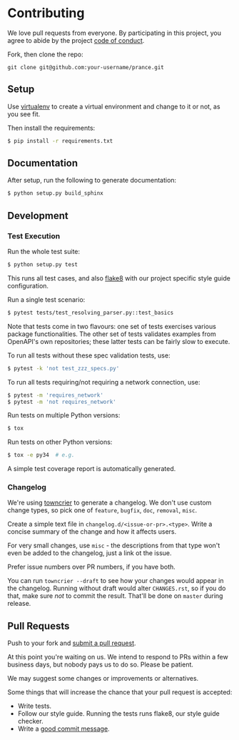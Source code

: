 # Contributing

We love pull requests from everyone. By participating in this project, you
agree to abide by the project [code of conduct].

[code of conduct]: https://github.com/jfinkhaeuser/prance/blob/master/CODE_OF_CONDUCT.md

Fork, then clone the repo:

    git clone git@github.com:your-username/prance.git

## Setup

Use [virtualenv](http://docs.python-guide.org/en/latest/dev/virtualenvs/)
to create a virtual environment and change to it or not, as you see fit.

Then install the requirements:

```bash
$ pip install -r requirements.txt
```

## Documentation

After setup, run the following to generate documentation:

```bash
$ python setup.py build_sphinx
```

## Development

### Test Execution

Run the whole test suite:

```bash
$ python setup.py test
```

This runs all test cases, and also [flake8](http://flake8.pycqa.org/en/latest/)
with our project specific style guide configuration.

Run a single test scenario:

```bash
$ pytest tests/test_resolving_parser.py::test_basics
```

Note that tests come in two flavours: one set of tests exercises various package
functionalities. The other set of tests validates examples from OpenAPI's own
repositories; these latter tests can be fairly slow to execute.

To run all tests without these spec validation tests, use:

```bash
$ pytest -k 'not test_zzz_specs.py'
```

To run all tests requiring/not requiring a network connection, use:

```bash
$ pytest -m 'requires_network'
$ pytest -m 'not requires_network'
```

Run tests on multiple Python versions:

```bash
$ tox
```

Run tests on other Python versions:

```bash
$ tox -e py34  # e.g.
```

A simple test coverage report is automatically generated.

### Changelog

We're using [towncrier](https://pypi.org/project/towncrier/) to generate a
changelog. We don't use custom change types, so pick one of `feature`,
`bugfix`, `doc`, `removal`, `misc`.

Create a simple text file in `changelog.d/<issue-or-pr>.<type>`. Write a
concise summary of the change and how it affects users.

For very small changes, use `misc` - the descriptions from that type won't
even be added to the changelog, just a link ot the issue.

Prefer issue numbers over PR numbers, if you have both.

You can run `towncrier --draft` to see how your changes would appear in
the changelog. Running without draft would alter `CHANGES.rst`, so if you
do that, make sure *not* to commit the result. That'll be done on `master`
during release.

## Pull Requests

Push to your fork and [submit a pull request][pr].

[pr]: https://github.com/jfinkhaeuser/prance/compare/

At this point you're waiting on us. We intend to respond to PRs within a few business days,
but nobody pays us to do so. Please be patient.

We may suggest some changes or improvements or alternatives.

Some things that will increase the chance that your pull request is accepted:

* Write tests.
* Follow our style guide. Running the tests runs flake8, our style guide checker.
* Write a [good commit message][commit].

[commit]: http://tbaggery.com/2008/04/19/a-note-about-git-commit-messages.html
